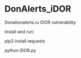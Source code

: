 # DonAlerts_iDOR
Donationalerts.ru iDOR vulnerability

Install and run:

pip3 install requests

python iDOR.py
